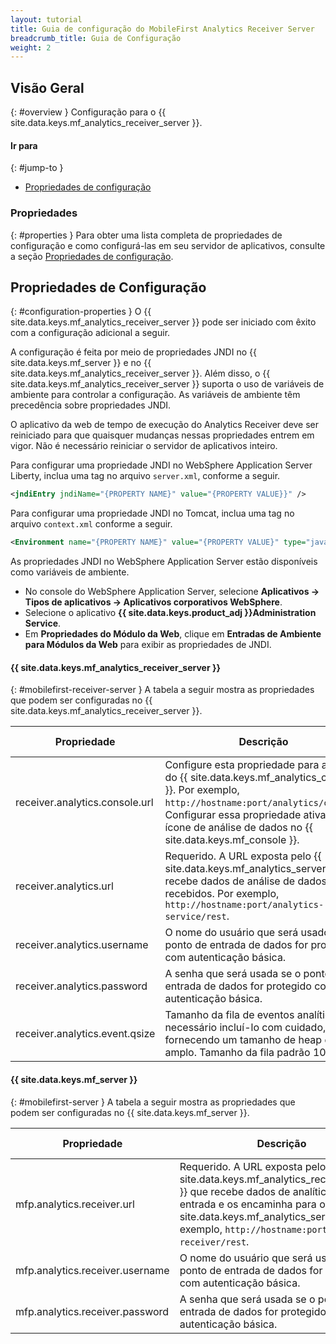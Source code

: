 ```yaml
---
layout: tutorial
title: Guia de configuração do MobileFirst Analytics Receiver Server
breadcrumb_title: Guia de Configuração
weight: 2
---
```

<!-- NLS_CHARSET=UTF-8 -->
## Visão Geral
{: #overview }
Configuração para o {{ site.data.keys.mf_analytics_receiver_server }}.

#### Ir para
{: #jump-to }

* [Propriedades de configuração](#configuration-properties)

### Propriedades
{: #properties }
Para obter uma lista completa de propriedades de configuração e como configurá-las em seu servidor de aplicativos, consulte a seção [Propriedades de configuração](#configuration-properties).

## Propriedades de Configuração
{: #configuration-properties }
O {{ site.data.keys.mf_analytics_receiver_server }} pode ser iniciado com êxito com a configuração adicional a seguir.

A configuração é feita por meio de propriedades JNDI no {{ site.data.keys.mf_server }} e no {{ site.data.keys.mf_analytics_receiver_server }}. Além disso, o {{ site.data.keys.mf_analytics_receiver_server }} suporta o uso de variáveis de ambiente para controlar a configuração. As variáveis de ambiente têm precedência sobre propriedades JNDI.

O aplicativo da web de tempo de execução do Analytics Receiver deve ser reiniciado para que quaisquer mudanças nessas propriedades entrem em vigor. Não é necessário reiniciar o servidor de aplicativos inteiro.

Para configurar uma propriedade JNDI no WebSphere Application Server Liberty, inclua uma tag no arquivo `server.xml`, conforme a seguir.

```xml
<jndiEntry jndiName="{PROPERTY NAME}" value="{PROPERTY VALUE}}" />
```

Para configurar uma propriedade JNDI no Tomcat, inclua uma tag no arquivo `context.xml` conforme a seguir.

```xml
<Environment name="{PROPERTY NAME}" value="{PROPERTY VALUE}" type="java.lang.String" override="false" />
```

As propriedades JNDI no WebSphere Application Server estão disponíveis como variáveis de ambiente.

* No console do WebSphere Application Server, selecione **Aplicativos → Tipos de aplicativos → Aplicativos corporativos WebSphere**.
* Selecione o aplicativo **{{ site.data.keys.product_adj }}Administration Service**.
* Em **Propriedades do Módulo da Web**, clique em **Entradas de Ambiente para Módulos da Web** para exibir as propriedades de JNDI.

#### {{ site.data.keys.mf_analytics_receiver_server }}
{: #mobilefirst-receiver-server }
A tabela a seguir mostra as propriedades que podem ser configuradas no {{ site.data.keys.mf_analytics_receiver_server }}.

| Propriedade                           | Descrição                                           | Valor Padrão |
|------------------------------------|-------------------------------------------------------|---------------|
| receiver.analytics.console.url          | Configure esta propriedade para a URL do {{ site.data.keys.mf_analytics_console }}. Por exemplo, `http://hostname:port/analytics/console`. Configurar essa propriedade ativa o ícone de análise de dados no {{ site.data.keys.mf_console }}. | Nenhuma |
| receiver.analytics.url                  |Requerido. A URL exposta pelo {{ site.data.keys.mf_analytics_server }} que recebe dados de análise de dados recebidos. Por exemplo, `http://hostname:port/analytics-service/rest`. | Nenhuma |
| receiver.analytics.username             | O nome do usuário que será usado se o ponto de entrada de dados for protegido com autenticação básica. | Nenhuma |
| receiver.analytics.password             | A senha que será usada se o ponto de entrada de dados for protegido com autenticação básica. | Nenhuma |
| receiver.analytics.event.qsize          | Tamanho da fila de eventos analíticos. É necessário incluí-lo com cuidado, fornecendo um tamanho de heap da JVM amplo. Tamanho da fila padrão 10000  | Nenhuma |

#### {{ site.data.keys.mf_server }}
{: #mobilefirst-server }
A tabela a seguir mostra as propriedades que podem ser configuradas no {{ site.data.keys.mf_server }}.

| Propriedade                           | Descrição                                           | Valor Padrão |
|------------------------------------|-------------------------------------------------------|---------------|
| mfp.analytics.receiver.url                  | Requerido. A URL exposta pelo {{ site.data.keys.mf_analytics_receiver_server }} que recebe dados de analítica de entrada e os encaminha para o {{ site.data.keys.mf_analytics_server }}. Por exemplo, `http://hostname:port/analytics-receiver/rest`. | Nenhuma |
| mfp.analytics.receiver.username             | O nome do usuário que será usado se o ponto de entrada de dados for protegido com autenticação básica. | Nenhuma |
| mfp.analytics.receiver.password             | A senha que será usada se o ponto de entrada de dados for protegido com autenticação básica. | Nenhuma |

